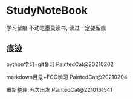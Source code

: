 # StudyNoteBook

学习留痕     不动笔墨莫读书, 读过一定要留痕

## 痕迹
python学习+git复习 PaintedCat@20210202

markdown目录+FCC学习 PaintedCat@20210204

重新整理,再次出发 PaintedCat@2210161541
